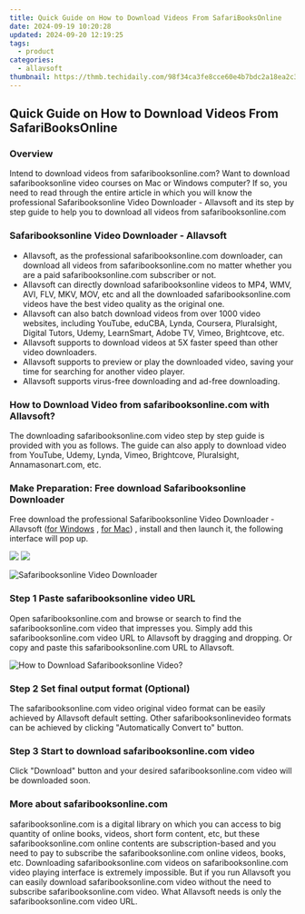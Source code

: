 ```yaml
---
title: Quick Guide on How to Download Videos From SafariBooksOnline
date: 2024-09-19 10:20:28
updated: 2024-09-20 12:19:25
tags:
  - product
categories:
  - allavsoft
thumbnail: https://thmb.techidaily.com/98f34ca3fe8cce60e4b7bdc2a18ea2c36cd4a116d1b350a14d170a43db0a71bd.jpg
---
```


## Quick Guide on How to Download Videos From SafariBooksOnline

### Overview

Intend to download videos from safaribooksonline.com? Want to download safaribooksonline video courses on Mac or Windows computer? If so, you need to read through the entire article in which you will know the professional Safaribooksonline Video Downloader - Allavsoft and its step by step guide to help you to download all videos from safaribooksonline.com

### Safaribooksonline Video Downloader - Allavsoft

* Allavsoft, as the professional safaribooksonline.com downloader, can download all videos from safaribooksonline.com no matter whether you are a paid safaribooksonline.com subscriber or not.
* Allavsoft can directly download safaribooksonline videos to MP4, WMV, AVI, FLV, MKV, MOV, etc and all the downloaded safaribooksonline.com videos have the best video quality as the original one.
* Allavsoft can also batch download videos from over 1000 video websites, including YouTube, eduCBA, Lynda, Coursera, Pluralsight, Digital Tutors, Udemy, LearnSmart, Adobe TV, Vimeo, Brightcove, etc.
* Allavsoft supports to download videos at 5X faster speed than other video downloaders.
* Allavsoft supports to preview or play the downloaded video, saving your time for searching for another video player.
* Allavsoft supports virus-free downloading and ad-free downloading.

### How to Download Video from safaribooksonline.com with Allavsoft?

The downloading safaribooksonline.com video step by step guide is provided with you as follows. The guide can also apply to download video from YouTube, Udemy, Lynda, Vimeo, Brightcove, Pluralsight, Annamasonart.com, etc.

### Make Preparation: Free download Safaribooksonline Downloader

Free download the professional Safaribooksonline Video Downloader - Allavsoft ([for Windows](https://tools.techidaily.com/allavsoft/products/) , [for Mac](https://tools.techidaily.com/allavsoft/products/)) , install and then launch it, the following interface will pop up.

[![](https://www.allavsoft.com/how-to/../images/how-to/free-download-win.jpg)](https://tools.techidaily.com/allavsoft/products/) [![](https://www.allavsoft.com/how-to/../images/how-to/free-download-mac.jpg)](https://tools.techidaily.com/allavsoft/products/)

![Safaribooksonline Video Downloader](https://www.allavsoft.com/how-to/../images/allavsoft/screen-shot-600.jpg)

### Step 1 Paste safaribooksonline video URL

Open safaribooksonline.com and browse or search to find the safaribooksonline.com video that impresses you. Simply add this safaribooksonline.com video URL to Allavsoft by dragging and dropping. Or copy and paste this safaribooksonline.com URL to Allavsoft.

![How to Download Safaribooksonline Video?](https://www.allavsoft.com/how-to/../images/how-to/download-rtmp-video/download-rtmp-video.jpg)

### Step 2 Set final output format (Optional)

The safaribooksonline.com video original video format can be easily achieved by Allavsoft default setting. Other safaribooksonlinevideo formats can be achieved by clicking "Automatically Convert to" button.

### Step 3 Start to download safaribooksonline.com video

Click "Download" button and your desired safaribooksonline.com video will be downloaded soon.

### More about safaribooksonline.com

safaribooksonline.com is a digital library on which you can access to big quantity of online books, videos, short form content, etc, but these safaribooksonline.com online contents are subscription-based and you need to pay to subscribe the safaribooksonline.com online videos, books, etc. Downloading safaribooksonline.com videos on safaribooksonline.com video playing interface is extremely impossible. But if you run Allavsoft you can easily download safaribooksonline.com video without the need to subscribe safaribooksonline.com video. What Allavsoft needs is only the safaribooksonline.com video URL.

<ins class="adsbygoogle"
     style="display:block"
     data-ad-format="autorelaxed"
     data-ad-client="ca-pub-7571918770474297"
     data-ad-slot="1223367746"></ins>



<ins class="adsbygoogle"
     style="display:block"
     data-ad-client="ca-pub-7571918770474297"
     data-ad-slot="8358498916"
     data-ad-format="auto"
     data-full-width-responsive="true"></ins>

